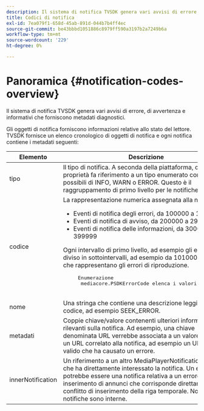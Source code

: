 ```yaml
---
description: Il sistema di notifica TVSDK genera vari avvisi di errore, di avvertenza e informativi che forniscono metadati diagnostici.
title: Codici di notifica
exl-id: 7ea079f1-658d-45ab-891d-044b7b4ff4ec
source-git-commit: be43bbbd1051886c8979ff590a3197b2a7249b6a
workflow-type: tm+mt
source-wordcount: '229'
ht-degree: 0%

---
```


# Panoramica {#notification-codes-overview}

Il sistema di notifica TVSDK genera vari avvisi di errore, di avvertenza e informativi che forniscono metadati diagnostici.

Gli oggetti di notifica forniscono informazioni relative allo stato del lettore. TVSDK fornisce un elenco cronologico di oggetti di notifica e ogni notifica contiene i metadati seguenti:

<table frame="all" colsep="1" rowsep="1" id="table_DBA8CACF02DB4AF2B053E560850B49CE"> 
 <thead> 
  <tr rowsep="1"> 
   <th colname="1" class="entry"> Elemento </th> 
   <th colname="2" class="entry"> Descrizione </th> 
  </tr> 
 </thead>
 <tbody> 
  <tr rowsep="1"> 
   <td colname="1"> tipo </td> 
   <td colname="2"> Il tipo di notifica. A seconda della piattaforma, questa proprietà fa riferimento a un tipo enumerato con valori possibili di INFO, WARN o ERROR. Questo è il raggruppamento di primo livello per le notifiche. </td> 
  </tr> 
  <tr rowsep="1"> 
   <td colname="1"> codice </td> 
   <td colname="2">La rappresentazione numerica assegnata alla notifica: 
    <ul id="ul_31AB497C6FFA452496DD09B0D78687B9"> 
     <li id="li_53E75022C50246E0982E315D04EFD8B3">Eventi di notifica degli errori, da 100000 a 199999 </li> 
     <li id="li_11AE91D1325E4F718228E662C9C55F9A">Eventi di notifica di avviso, da 200000 a 299999 </li> 
     <li id="li_6D3EA03845294DC2BAD1ACF507639E51">Eventi di notifica delle informazioni, da 300000 a 399999 </li> 
    </ul> <p>Ogni intervallo di primo livello, ad esempio gli errori, è diviso in sottointervalli, ad esempio da 101000 a 101999 che rappresentano gli errori di riproduzione. </p>
    <pre>
     Enumerazione 
     <span class="codeph"> mediacore.PSDKErrorCode</span> elenca i valori possibili.
    </pre> </td> 
  </tr> 
  <tr rowsep="1"> 
   <td colname="1"> nome </td> 
   <td colname="2">Una stringa che contiene una descrizione leggibile del codice, ad esempio <span class="codeph"> SEEK_ERROR</span>. </td> 
  </tr> 
  <tr rowsep="1"> 
   <td colname="1"> metadati </td> 
   <td colname="2">Coppie chiave/valore contenenti ulteriori informazioni rilevanti sulla notifica. Ad esempio, una chiave denominata <span class="codeph"> URL</span> verrebbe associata a un valore che sia un URL correlato alla notifica, ad esempio un URL non valido che ha causato un errore. </td> 
  </tr> 
  <tr rowsep="0"> 
   <td colname="1"> innerNotification </td> 
   <td colname="2">Un riferimento a un altro <span class="codeph"> MediaPlayerNotification</span> oggetto che ha direttamente interessato la notifica. Un esempio potrebbe essere una notifica relativa a un errore di inserimento di annunci che corrisponde direttamente a un conflitto di inserimento della riga temporale. Non tutte le notifiche sono interne. </td> 
  </tr> 
 </tbody> 
</table>
